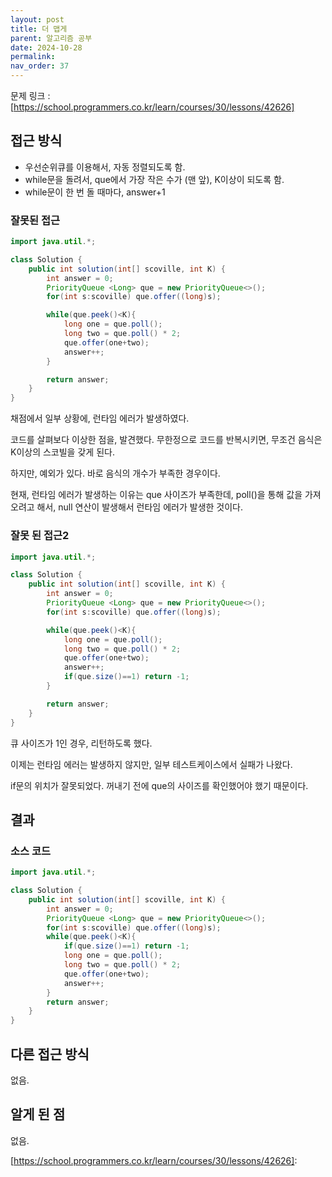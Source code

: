 ```yaml
---
layout: post
title: 더 맵게
parent: 알고리즘 공부
date: 2024-10-28
permalink:
nav_order: 37
---
```


문제 링크 : [https://school.programmers.co.kr/learn/courses/30/lessons/42626]

## 접근 방식

- 우선순위큐를 이용해서, 자동 정렬되도록 함.
- while문을 돌려서, que에서 가장 작은 수가 (맨 앞), K이상이 되도록 함.
- while문이 한 번 돌 때마다, answer+1

### 잘못된 접근

```java
import java.util.*;

class Solution {
    public int solution(int[] scoville, int K) {
        int answer = 0;
        PriorityQueue <Long> que = new PriorityQueue<>();
        for(int s:scoville) que.offer((long)s);

        while(que.peek()<K){
            long one = que.poll();
            long two = que.poll() * 2;
            que.offer(one+two);
            answer++;
        }

        return answer;
    }
}
```

채점에서 일부 상황에, 런타임 에러가 발생하였다.

코드를 살펴보다 이상한 점을, 발견했다. 무한정으로 코드를 반복시키면, 무조건 음식은 K이상의 스코빌을 갖게 된다.

하지만, 예외가 있다. 바로 음식의 개수가 부족한 경우이다.

현재, 런타임 에러가 발생하는 이유는 que 사이즈가 부족한데, poll()을 통해 값을 가져오려고 해서, null 연산이 발생해서 런타임 에러가 발생한 것이다.

### 잘못 된 접근2

```java
import java.util.*;

class Solution {
    public int solution(int[] scoville, int K) {
        int answer = 0;
        PriorityQueue <Long> que = new PriorityQueue<>();
        for(int s:scoville) que.offer((long)s);

        while(que.peek()<K){
            long one = que.poll();
            long two = que.poll() * 2;
            que.offer(one+two);
            answer++;
            if(que.size()==1) return -1;
        }

        return answer;
    }
}
```

큐 사이즈가 1인 경우, 리턴하도록 했다.

이제는 런타임 에러는 발생하지 않지만, 일부 테스트케이스에서 실패가 나왔다.

if문의 위치가 잘못되었다. 꺼내기 전에 que의 사이즈를 확인했어야 했기 때문이다.

## 결과

### 소스 코드

```java
import java.util.*;

class Solution {
    public int solution(int[] scoville, int K) {
        int answer = 0;
        PriorityQueue <Long> que = new PriorityQueue<>();
        for(int s:scoville) que.offer((long)s);
        while(que.peek()<K){
            if(que.size()==1) return -1;
            long one = que.poll();
            long two = que.poll() * 2;
            que.offer(one+two);
            answer++;
        }
        return answer;
    }
}
```

## 다른 접근 방식

없음.

## 알게 된 점

없음.

[https://school.programmers.co.kr/learn/courses/30/lessons/42626]:
